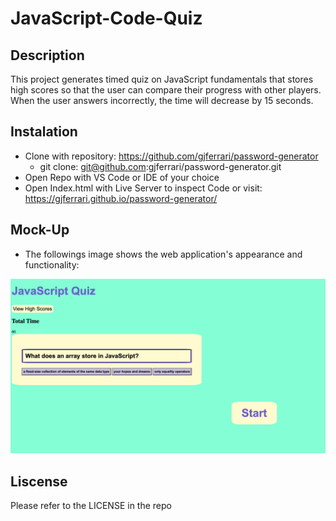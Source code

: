 # JavaScript-Code-Quiz

## Description

This project generates timed quiz on JavaScript fundamentals that stores high scores
so that the user can compare their progress with other players. When the user answers incorrectly, the time will decrease by 15 seconds.

## Instalation

- Clone with repository: https://github.com/gjferrari/password-generator
  - git clone: git@github.com:gjferrari/password-generator.git
- Open Repo with VS Code or IDE of your choice
- Open Index.html with Live Server to inspect Code or visit: https://gjferrari.github.io/password-generator/

## Mock-Up

- The followings image shows the web application's appearance and functionality:

![The JavaScript Code Quiz displays a button, timer, button to access high scores, and question block with multiple choice questions".](assets/images/Mock-Up.png)

## Liscense

Please refer to the LICENSE in the repo
